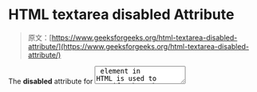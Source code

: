 # HTML textarea disabled Attribute

> 原文：[https://www.geeksforgeeks.org/html-textarea-disabled-attribute/](https://www.geeksforgeeks.org/html-textarea-disabled-attribute/)

The **disabled** attribute for <textarea> element in HTML is used to specify that the text area element is disabled. A disabled text area is un-clickable and unusable. It is a boolean attribute.

**Syntax:**

```html
<textarea disabled>text content...</textarea>

```

**Example:**

```html
<!DOCTYPE html> 
<html> 
    <head> 
        <title>HTML textarea disabled Attribute</title> 
    </head> 
    <body style = "text-align:center">    
        <h1 style = "color: green;">GeeksforGeeks</h1>
        <h2>HTML textarea disabled Attribute</h2>

        <p>This text area is non editable.</p>

        <!--A disabled textarea-->
        <textarea disabled>
            This textarea field is disabled.
        </textarea>
    </body> 
</html>    
```

**Output:**
![disabledtextarea](img/c65d553811ff65fdb687e5e286edc84f.png)

**Supported Browsers:** The browser supported by <textarea> disabled attribute are listed below:

*   Apple Safari
*   Google Chrome
*   Firefox
*   Opera
*   Internet Explorer